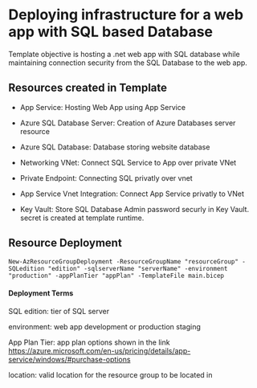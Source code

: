 # Deploying infrastructure for a web app with SQL based Database
Template objective is hosting a .net web app with SQL database while maintaining connection security from the SQL Database to the web app.

## Resources created in Template
* App Service: Hosting Web App using App Service

* Azure SQL Database Server: Creation of Azure Databases server resource

* Azure SQL Database: Database storing website database

* Networking VNet: Connect SQL Service to App over private VNet

* Private Endpoint: Connecting SQL privatly over vnet

* App Service Vnet Integration: Connect App Service privatly to VNet

* Key Vault: Store SQL Database Admin password securly in Key Vault. secret is created at template runtime.

## Resource Deployment
```
New-AzResourceGroupDeployment -ResourceGroupName "resourceGroup" -SQLedition "edition" -sqlserverName "serverName" -environment "production" -appPlanTier "appPlan" -TemplateFile main.bicep
```
#### Deployment Terms
SQL edition: tier of SQL server

environment: web app development or production staging

App Plan Tier: app plan options shown in the link
https://azure.microsoft.com/en-us/pricing/details/app-service/windows/#purchase-options

location: valid location for the resource group to be located in
